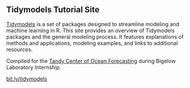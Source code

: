 ## Tidymodels Tutorial Site

[Tidymodels](tidymodels.org) is a set of packages designed to streamline modeling and machine learning in R. This site provides an overview of Tidymodels packages and the general modeling process. It features explanations of methods and applications, modeling examples, and links to additional resources. 

Compiled for the [Tandy Center of Ocean Forecasting](https://www.bigelow.org/services/ocean-forecasting/#:~:text=The%20Tandy%20Center%20for%20Ocean,management%2C%20communities%2C%20and%20education.) during Bigelow Laboratory Internship. 

[bit.ly/tidymodels](oj713.github.io/tidymodels)

